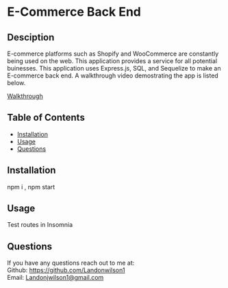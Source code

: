 # E-Commerce Back End  

  ## Desciption 
  E-commerce platforms such as Shopify and WooCommerce are constantly being used on the web. This application provides a service for all potential buinesses. This application uses Express.js, SQL, and Sequelize to make an E-commerce back end. A walkthrough video demostrating the app is listed below.  
  
  [Walkthrough](https://drive.google.com/file/d/166M6r7lwrOBLepK9kAuudMQYhv29j55g/view?usp=sharing)

  ## Table of Contents
  - [Installation](#installation)
  - [Usage](#usage)
  - [Questions](#questions)

  ## Installation 
  npm i , npm start 

  ## Usage 
  Test routes in Insomnia

  ## Questions 
  If you have any questions reach out to me at: </br>
  Github: https://github.com/Landonwilson1 </br>
  Email: Landonjwilson1@gmail.com
